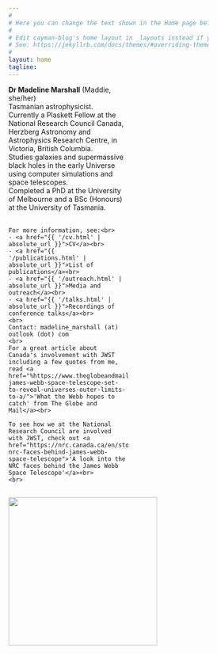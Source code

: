 ```yaml
---
#
# Here you can change the text shown in the Home page before the Latest Posts section.
#
# Edit cayman-blog's home layout in _layouts instead if you wanna make some changes
# See: https://jekyllrb.com/docs/themes/#overriding-theme-defaults
#
layout: home
tagline:
---
```



<head>
<meta name="viewport" content="width=device-width, initial-scale=1">
<style>
* {
  box-sizing: border-box;
}

/* Create two equal columns that floats next to each other */
.column {
  float: left;
  padding: 10px;
}
.left {
  width: 60%;
}

.right {
  width: 40%;
}

/* Clear floats after the columns */
.row:after {
  content: "";
  display: table;
  clear: both;
}

/* Responsive layout - makes the two columns stack on top of each other instead of next to each other */
@media screen and (max-width: 600px) {
  .column {
    width: 100%;
  }
}
</style>
</head>
<body>

<div class="row">
  <div class="column left">
    <b>Dr Madeline Marshall</b> (Maddie, she/her)<br>
    Tasmanian astrophysicist. <br>
    Currently a Plaskett Fellow at the National Research Council Canada, Herzberg Astronomy and Astrophysics Research Centre, in Victoria, British Columbia. <br>
    Studies galaxies and supermassive black holes in the early Universe using computer simulations and space telescopes.<br>
    Completed a PhD at the University of Melbourne and a BSc (Honours) at the University of Tasmania. <br>
    <br>

    For more information, see:<br>
    - <a href="{{ '/cv.html' | absolute_url }}">CV</a><br>
    - <a href="{{ '/publications.html' | absolute_url }}">List of publications</a><br>
    - <a href="{{ '/outreach.html' | absolute_url }}">Media and outreach</a><br>
    - <a href="{{ '/talks.html' | absolute_url }}">Recordings of conference talks</a><br>
    <br>
    Contact: madeline_marshall (at) outlook (dot) com
    <br>
    For a great article about Canada's involvement with JWST including a few quotes from me, read <a href="%https://www.theglobeandmail.com/canada/article-james-webb-space-telescope-set-to-reveal-universes-outer-limits-to-a/">'What the Webb hopes to catch' from The Globe and Mail</a><br>

    To see how we at the National Research Council are involved with JWST, check out <a href="https://nrc.canada.ca/en/stories/look-nrc-faces-behind-james-webb-space-telescope">'A look into the NRC faces behind the James Webb Space Telescope'</a><br>
    <br>

  </div>
  <div class="column right">
    <p><img src='../../HeadShot.jpg' border="0" width="300" style="padding:0px; display: block; line-height: 0px; font-size: 0px; border:0px;" align="top">
</p>
  </div>
</div>

</body>
